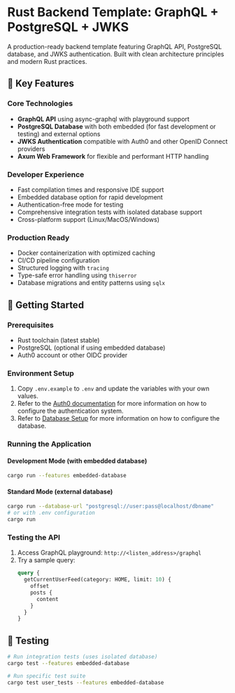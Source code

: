 # Rust Backend Template: GraphQL + PostgreSQL + JWKS
A production-ready backend template featuring GraphQL API, PostgreSQL database, and JWKS authentication. Built with clean architecture principles and modern Rust practices.

## 🚀 Key Features

### Core Technologies
- **GraphQL API** using async-graphql with playground support
- **PostgreSQL Database** with both embedded (for fast development or testing) and external options
- **JWKS Authentication** compatible with Auth0 and other OpenID Connect providers
- **Axum Web Framework** for flexible and performant HTTP handling

### Developer Experience
- Fast compilation times and responsive IDE support
- Embedded database option for rapid development
- Authentication-free mode for testing
- Comprehensive integration tests with isolated database support
- Cross-platform support (Linux/MacOS/Windows)

### Production Ready
- Docker containerization with optimized caching
- CI/CD pipeline configuration
- Structured logging with `tracing`
- Type-safe error handling using `thiserror`
- Database migrations and entity patterns using `sqlx`

## 🏁 Getting Started

### Prerequisites
- Rust toolchain (latest stable)
- PostgreSQL (optional if using embedded database)
- Auth0 account or other OIDC provider

### Environment Setup
1. Copy `.env.example` to `.env` and update the variables with your own values.
2. Refer to the [Auth0 documentation](./docs/setup-auth0.md) for more information on how to configure the authentication system.
3. Refer to [Database Setup](./docs/setup-database.md) for more information on how to configure the database.

### Running the Application

#### Development Mode (with embedded database)
```bash
cargo run --features embedded-database
```

#### Standard Mode (external database)
```bash
cargo run --database-url "postgresql://user:pass@localhost/dbname"
# or with .env configuration
cargo run
```

### Testing the API
1. Access GraphQL playground: `http://<listen_address>/graphql`
2. Try a sample query:
   ```graphql
   query {
     getCurrentUserFeed(category: HOME, limit: 10) {
       offset
       posts {
         content
       }
     }
   }
   ```

## 🧪 Testing
```bash
# Run integration tests (uses isolated database)
cargo test --features embedded-database

# Run specific test suite
cargo test user_tests --features embedded-database
```
